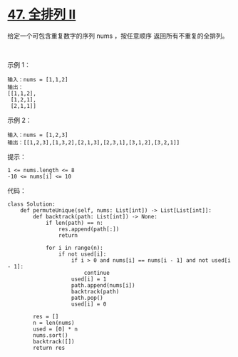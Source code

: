 # [47. 全排列 II](https://leetcode-cn.com/problems/permutations-ii/)

给定一个可包含重复数字的序列 nums ，按任意顺序 返回所有不重复的全排列。

 

示例 1：
```
输入：nums = [1,1,2]
输出：
[[1,1,2],
 [1,2,1],
 [2,1,1]]
```
示例 2：
```
输入：nums = [1,2,3]
输出：[[1,2,3],[1,3,2],[2,1,3],[2,3,1],[3,1,2],[3,2,1]]
```

提示：
```
1 <= nums.length <= 8
-10 <= nums[i] <= 10
```

代码：
```python3
class Solution:
    def permuteUnique(self, nums: List[int]) -> List[List[int]]:
        def backtrack(path: List[int]) -> None:
            if len(path) == n:
                res.append(path[:])
                return
            
            for i in range(n):
                if not used[i]:
                    if i > 0 and nums[i] == nums[i - 1] and not used[i - 1]:
                        continue
                    used[i] = 1
                    path.append(nums[i])
                    backtrack(path)
                    path.pop()
                    used[i] = 0

        res = []
        n = len(nums)
        used = [0] * n
        nums.sort()
        backtrack([])
        return res
```